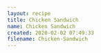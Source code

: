 ```yaml
---
layout: recipe
title: Chicken Sandwich
name: Chicken Sandwich
created: 2020-02-02 07:49:33
filename: Chicken-Sandwich
---
```

